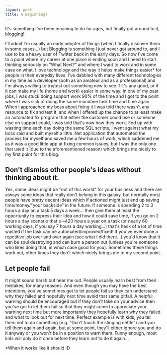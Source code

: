 ```yaml
---
layout: post
title: A Beginning!
---
```


It's something I've been meaning to do for ages, but finally got around to it, blogging!

I'll admit I'm usually an early adopter of things (when I finally discover them in some cases...) but Blogging is something I just never got around to, and I use to be a heavy user of Twitter back in the early days.
So now I've come to a point where my career at one place is ending soon and I need to start thinking seriously on "What Next?" and where I want to work and in some case on what.  I love technology and the way it helps make things easier* for people in their everyday lives.  I've dabbled with many different technologies in my time as a developer (both as an amateur and as a professional) and I'm always willing to try/test out something new to see if it's any good, or if it can make my life (home and work) easier in some way.
In one of my past jobs, I was stuck doing support work 90% of the time and I got to the point where I was sick of doing the same mundane task time and time again. When I approached my boss about fixing it I was told there wasn't any resource to fix and test it, and when I offered up the chance to at least make an automated fix program that either the customer could use or someone else on support could, I was told that's now how they work.  Fed up with wasting time each day doing the same SQL scripts, I went against what my boss said and built myself a little .Net application that automated the process for myself and saved me a few hours of work, which saddened me as it was a good little app at fixing common issues, but I was the only one that used it (due to the aforementioned reason) which brings me nicely to my first point for this blog.

## Don't dismiss other people's ideas without thinking about it.
Yes, some ideas might be "out of this world" for your business and there are always some ideas that really don't belong in this galaxy, but normally most people have pretty decent ideas which if actioned might just end up saving time/money/"your backside" in the future.  If someone is spending 2 to 3 hours a day on a task 5 days a week... then give them at least the opportunity to express their idea and how it could save time, if you go on 2 hours a day scenario that's ~420 hours a year on a task (or nearly 60 working days, if you say 7 hours a day working...) that's heck of a lot of time wasted if the task can be automated/improved/fixed!
If you've ever done a repetitive job over and over again (see what I did there...) you'd know that it can be soul destroying and can burn a person out (unless you're someone who likes doing that, in which case good for you).
Sometimes these things work out, other times they don't which nicely brings me to my second point.

## Let people fail
It might sound harsh but hear me out.  People usually learn best from their mistakes, for many reasons. And even though you may have the best intentions, you've sometimes got to let people fail so they can understand why they failed and hopefully next time avoid that same pitfall.  A helpful warning should be encouraged but if they don't take on your advice then you've got to let them fail so that they might come to appreciate your warning next time but more importantly they hopefully learn why they failed and what to look out for next time.
Perfect example is with kids, you tell them not to do something (e.g. "Don't touch the stinging nettle") and you tell them again and again, but at some point, they'll either ignore you and do it anyway or you won't be in a position to warn them. Funny enough, most kids will only do it once before they learn not to do it again...




*When it works like it should :D